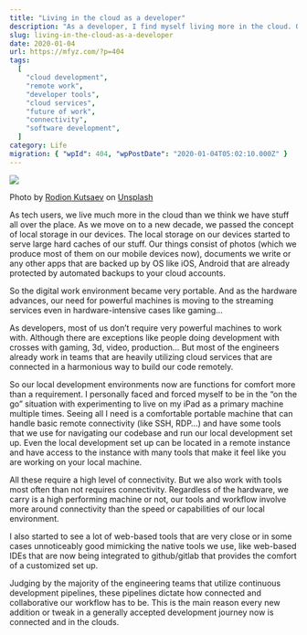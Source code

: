 ```yaml
---
title: "Living in the cloud as a developer"
description: "As a developer, I find myself living more in the cloud. Our tools, workflows, and even development environments are shifting towards remote access and constant connectivity, making powerful local machines less of a necessity."
slug: living-in-the-cloud-as-a-developer
date: 2020-01-04
url: https://mfyz.com/?p=404
tags:
  [
    "cloud development",
    "remote work",
    "developer tools",
    "cloud services",
    "future of work",
    "connectivity",
    "software development",
  ]
category: Life
migration: { "wpId": 404, "wpPostDate": "2020-01-04T05:02:10.000Z" }
---
```


![](/images/archive/en/2020/01/rodion-kutsaev-8P-uQaTd8rw-unsplash.jpg)

Photo by [Rodion Kutsaev](https://unsplash.com/@frostroomhead?utm_source=unsplash&utm_medium=referral&utm_content=creditCopyText) on [Unsplash](https://unsplash.com/s/photos/clouds?utm_source=unsplash&utm_medium=referral&utm_content=creditCopyText)

As tech users, we live much more in the cloud than we think we have stuff all over the place. As we move on to a new decade, we passed the concept of local storage in our devices. The local storage on our devices started to serve large hard caches of our stuff. Our things consist of photos (which we produce most of them on our mobile devices now), documents we write or any other apps that are backed up by OS like iOS, Android that are already protected by automated backups to your cloud accounts.

So the digital work environment became very portable. And as the hardware advances, our need for powerful machines is moving to the streaming services even in hardware-intensive cases like gaming…

As developers, most of us don’t require very powerful machines to work with. Although there are exceptions like people doing development with crosses with gaming, 3d, video, production… But most of the engineers already work in teams that are heavily utilizing cloud services that are connected in a harmonious way to build our code remotely.

So our local development environments now are functions for comfort more than a requirement. I personally faced and forced myself to be in the “on the go” situation with experimenting to live on my iPad as a primary machine multiple times. Seeing all I need is a comfortable portable machine that can handle basic remote connectivity (like SSH, RDP…) and have some tools that we use for navigating our codebase and run our local development set up. Even the local development set up can be located in a remote instance and have access to the instance with many tools that make it feel like you are working on your local machine.

All these require a high level of connectivity. But we also work with tools most often than not requires connectivity. Regardless of the hardware, we carry is a high performing machine or not, our tools and workflow involve more around connectivity than the speed or capabilities of our local environment.

I also started to see a lot of web-based tools that are very close or in some cases unnoticeably good mimicking the native tools we use, like web-based IDEs that are now being integrated to github/gitlab that provides the comfort of a customized set up.

Judging by the majority of the engineering teams that utilize continuous development pipelines, these pipelines dictate how connected and collaborative our workflow has to be. This is the main reason every new addition or tweak in a generally accepted development journey now is connected and in the clouds.
